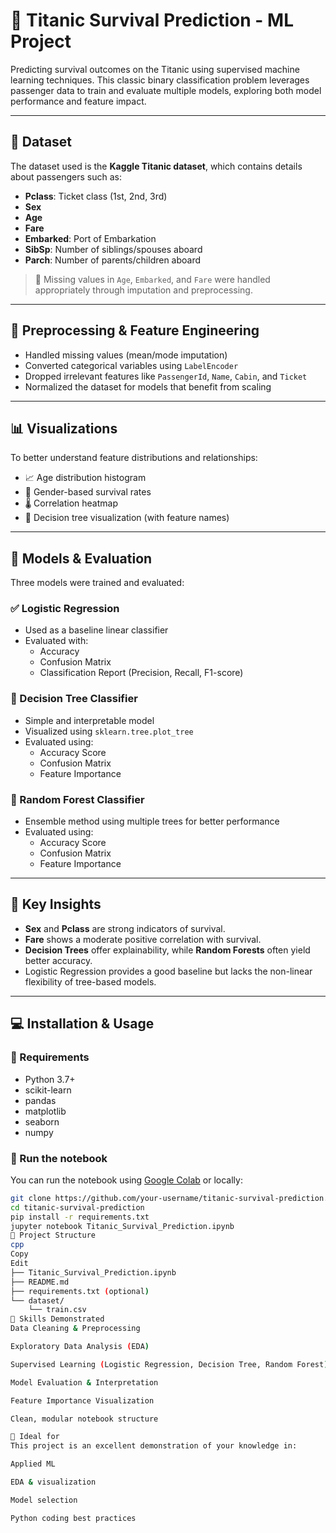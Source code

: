 # 🚢 Titanic Survival Prediction - ML Project

Predicting survival outcomes on the Titanic using supervised machine learning techniques. This classic binary classification problem leverages passenger data to train and evaluate multiple models, exploring both model performance and feature impact.

---

## 📁 Dataset

The dataset used is the **Kaggle Titanic dataset**, which contains details about passengers such as:
- **Pclass**: Ticket class (1st, 2nd, 3rd)
- **Sex**
- **Age**
- **Fare**
- **Embarked**: Port of Embarkation
- **SibSp**: Number of siblings/spouses aboard
- **Parch**: Number of parents/children aboard

> 📌 Missing values in `Age`, `Embarked`, and `Fare` were handled appropriately through imputation and preprocessing.

---

## 🧼 Preprocessing & Feature Engineering

- Handled missing values (mean/mode imputation)
- Converted categorical variables using `LabelEncoder`
- Dropped irrelevant features like `PassengerId`, `Name`, `Cabin`, and `Ticket`
- Normalized the dataset for models that benefit from scaling

---

## 📊 Visualizations

To better understand feature distributions and relationships:

- 📈 Age distribution histogram
- 🧍 Gender-based survival rates
- 🌡 Correlation heatmap
- 🌳 Decision tree visualization (with feature names)

---

## 🧪 Models & Evaluation

Three models were trained and evaluated:

### ✅ Logistic Regression
- Used as a baseline linear classifier
- Evaluated with:
  - Accuracy
  - Confusion Matrix
  - Classification Report (Precision, Recall, F1-score)

### 🌲 Decision Tree Classifier
- Simple and interpretable model
- Visualized using `sklearn.tree.plot_tree`
- Evaluated using:
  - Accuracy Score
  - Confusion Matrix
  - Feature Importance

### 🌳 Random Forest Classifier
- Ensemble method using multiple trees for better performance
- Evaluated using:
  - Accuracy Score
  - Confusion Matrix
  - Feature Importance

---

## 📌 Key Insights

- **Sex** and **Pclass** are strong indicators of survival.
- **Fare** shows a moderate positive correlation with survival.
- **Decision Trees** offer explainability, while **Random Forests** often yield better accuracy.
- Logistic Regression provides a good baseline but lacks the non-linear flexibility of tree-based models.

---

## 💻 Installation & Usage

### 🔧 Requirements

- Python 3.7+
- scikit-learn
- pandas
- matplotlib
- seaborn
- numpy

### 🚀 Run the notebook

You can run the notebook using [Google Colab](https://colab.research.google.com/) or locally:

```bash
git clone https://github.com/your-username/titanic-survival-prediction.git
cd titanic-survival-prediction
pip install -r requirements.txt
jupyter notebook Titanic_Survival_Prediction.ipynb
📂 Project Structure
cpp
Copy
Edit
├── Titanic_Survival_Prediction.ipynb
├── README.md
├── requirements.txt (optional)
└── dataset/
    └── train.csv
🧠 Skills Demonstrated
Data Cleaning & Preprocessing

Exploratory Data Analysis (EDA)

Supervised Learning (Logistic Regression, Decision Tree, Random Forest)

Model Evaluation & Interpretation

Feature Importance Visualization

Clean, modular notebook structure

📌 Ideal for
This project is an excellent demonstration of your knowledge in:

Applied ML

EDA & visualization

Model selection

Python coding best practices
